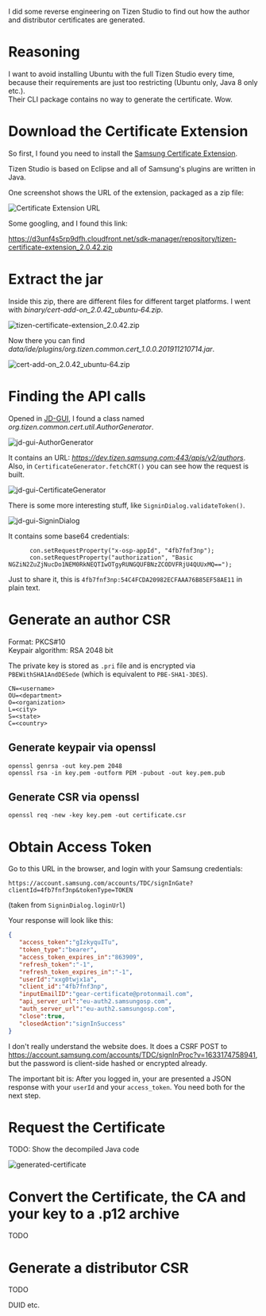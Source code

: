 I did some reverse engineering on Tizen Studio to find out
how the author and distributor certificates are generated.

# Reasoning

I want to avoid installing Ubuntu with the full Tizen Studio every time,
because their requirements are just too restricting (Ubuntu only, Java 8 only etc.).  
Their CLI package contains no way to generate the certificate. Wow.

# Download the Certificate Extension

So first, I found you need to install the [Samsung Certificate Extension](https://developer.samsung.com/galaxy-watch-tizen/getting-certificates/install.html).

Tizen Studio is based on Eclipse and all of Samsung's plugins are written in Java.

One screenshot shows the URL of the extension, packaged as a zip file:

![Certificate Extension URL](https://d3unf4s5rp9dfh.cloudfront.net/GlxyWatchDevelop_doc/packageManager_extensionSDKenabled.png)

Some googling, and I found this link:

https://d3unf4s5rp9dfh.cloudfront.net/sdk-manager/repository/tizen-certificate-extension_2.0.42.zip

# Extract the jar

Inside this zip, there are different files for different target platforms.
I went with *binary/cert-add-on_2.0.42_ubuntu-64.zip*.

![tizen-certificate-extension_2.0.42.zip](tizen-certificate-extension_2.0.42.zip.png)

Now there you can find *data/ide/plugins/org.tizen.common.cert_1.0.0.201911210714.jar*.

![cert-add-on_2.0.42_ubuntu-64.zip](cert-add-on_2.0.42_ubuntu-64.zip.png)

# Finding the API calls

Opened in [JD-GUI](http://java-decompiler.github.io/), I found a class named
*org.tizen.common.cert.util.AuthorGenerator*.

![jd-gui-AuthorGenerator](jd-gui-AuthorGenerator.png)

It contains an URL: *https://dev.tizen.samsung.com:443/apis/v2/authors*.
Also, in `CertificateGenerator.fetchCRT()` you can see how the request is built.

![jd-gui-CertificateGenerator](jd-gui-CertificateGenerator.png)

There is some more interesting stuff, like `SigninDialog.validateToken()`.

![jd-gui-SigninDialog](jd-gui-SigninDialog.png)

It contains some base64 credentials:

```
      con.setRequestProperty("x-osp-appId", "4fb7fnf3np");
      con.setRequestProperty("authorization", "Basic NGZiN2ZuZjNucDo1NEM0RkNEQTIwOTgyRUNGQUFBNzZCODVFRjU4QUUxMQ==");
```

Just to share it, this is `4fb7fnf3np:54C4FCDA20982ECFAAA76B85EF58AE11` in plain text.

# Generate an author CSR

Format: PKCS#10  
Keypair algorithm: RSA 2048 bit

The private key is stored as `.pri` file and is encrypted via `PBEWithSHA1AndDESede` (which is equivalent to `PBE-SHA1-3DES`).

```
CN=<username>
OU=<department>
O=<organization>
L=<city>
S=<state>
C=<country>
```

## Generate keypair via openssl

```
openssl genrsa -out key.pem 2048
openssl rsa -in key.pem -outform PEM -pubout -out key.pem.pub
```

## Generate CSR via openssl

```
openssl req -new -key key.pem -out certificate.csr
```

# Obtain Access Token

Go to this URL in the browser, and login with your Samsung credentials:

```
https://account.samsung.com/accounts/TDC/signInGate?clientId=4fb7fnf3np&tokenType=TOKEN
```

(taken from `SigninDialog.loginUrl`)

Your response will look like this:

```json
{
   "access_token":"gIzkyquITu",
   "token_type":"bearer",
   "access_token_expires_in":"863909",
   "refresh_token":"-1",
   "refresh_token_expires_in":"-1",
   "userId":"xxg0twjx1a",
   "client_id":"4fb7fnf3np",
   "inputEmailID":"gear-certificate@protonmail.com",
   "api_server_url":"eu-auth2.samsungosp.com",
   "auth_server_url":"eu-auth2.samsungosp.com",
   "close":true,
   "closedAction":"signInSuccess"
}
```

I don't really understand the website does. It does a CSRF POST to https://account.samsung.com/accounts/TDC/signInProc?v=1633174758941,
but the password is client-side hashed or encrypted already.

The important bit is: After you logged in, your are presented a JSON response with your `userId` and your `access_token`.
You need both for the next step.

# Request the Certificate

TODO: Show the decompiled Java code

![generated-certificate](generated-certificate.png)

# Convert the Certificate, the CA and your key to a .p12 archive

TODO

# Generate a distributor CSR

TODO

DUID etc.
